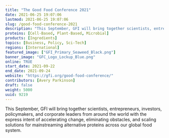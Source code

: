 ```yaml
---
title: "The Good Food Conference 2021"
date: 2021-06-25 19:07:06
lastmod: 2021-06-25 19:07:06
slug: /good-food-conference-2021
description: "This September, GFI will bring together scientists, entrepreneurs, investors, policymakers, and corporate leaders from around the world with the express intent of accelerating change, eliminating obstacles, and scaling solutions for mainstreaming alternative proteins across our global food system."
proteins: [Cell-Based, Plant-Based, Microbial]
products: [Ingredients]
topics: [Business, Policy, Sci-Tech]
regions: [International]
featured_image: ["GFI_Primary_Seaweed_Black.png"]
banner_image: "GFC_Logo_Lockup_Blue.png"
online: TRUE
start_date: 2021-09-22
end_date: 2021-09-24
website: "https://gfi.org/good-food-conference/"
contributors: [Avery Parkinson]
draft: false
weight: 5000
uuid: 9219
---
```

<p>This September, GFI will bring together scientists, entrepreneurs, investors, policymakers, and corporate leaders from around the world with the express intent of accelerating change, eliminating obstacles, and scaling solutions for mainstreaming alternative proteins across our global food system.</p>
